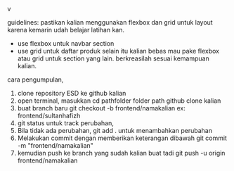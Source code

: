 v

guidelines:
pastikan kalian menggunakan flexbox dan grid untuk layout karena kemarin udah belajar latihan kan.
- use flexbox untuk navbar section
- use grid untuk daftar produk
selain itu kalian bebas mau pake flexbox atau grid untuk section yang lain. berkreasilah sesuai kemampuan kalian.

cara pengumpulan,
1. clone repository ESD ke github kalian
2. open terminal, masukkan 
  cd pathfolder 
  folder path github clone kalian
3. buat branch baru
    git checkout -b frontend/namakalian 
  ex: frontend/sultanhafizh
4. git status untuk track perubahan,
5. Bila tidak ada perubahan, 
    git add . 
  untuk menambahkan perubahan 
6. Melakukan commit dengan memberikan keterangan dibawah
    git commit -m "frontend/namakalian"
7. kemudian push ke branch yang sudah kalian buat tadi
    git push -u origin frontend/namakalian


